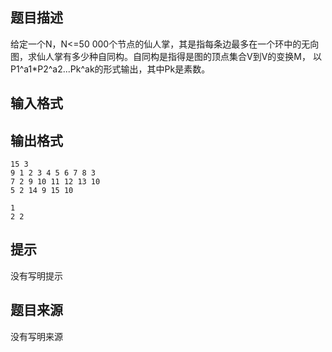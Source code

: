 


## 题目描述
给定一个N，N<=50 000个节点的仙人掌，其是指每条边最多在一个环中的无向图，求仙人掌有多少种自同构。自同构是指得是图的顶点集合V到V的变换M，
以P1^a1*P2^a2...Pk^ak的形式输出，其中Pk是素数。
## 输入格式
## 输出格式

```input1
15 3
9 1 2 3 4 5 6 7 8 3
7 2 9 10 11 12 13 10
5 2 14 9 15 10

```

```output1
1
2 2
```

## 提示
没有写明提示
## 题目来源
没有写明来源


